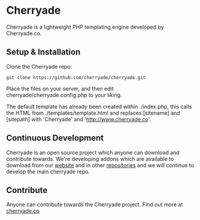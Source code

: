 # Cherryade

Cherryade is a lightweight PHP templating engine developed by Cherryade.co.

## Setup & Installation

Clone the Cherryade repo:
```
git clone https://github.com/cherryade/cherryade.git
```
Place the files on your server, and then edit cherryade/cherryade.config.php to your liking.

The default template has already been created within ./index.php, this calls the HTML from ./templates/template.html and replaces [sitename] and [sitepath] with 'Cherryade' and 'http://www.cherryade.co'.

## Continuous Development

Cherryade is an open source project which anyone can download and contribute towards. We're developing addons which are available to download from our [website](http://www.cherryade.co) and in other [repositories](http://www.github.com/cherryade/) and we will continue to develop the main cherryade repo.

## Contribute

Anyone can contribute towards the Cherryade project. Find out more at [cherryade.co](http://www.cherryade.co/)
